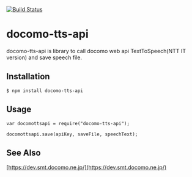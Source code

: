 [![Build Status](https://travis-ci.org/cafedeaqua/docomo-tts-api.svg?branch=master)](https://travis-ci.org/cafedeaqua/docomo-tts-api)

# docomo-tts-api

docomo-tts-api is library to call docomo web api TextToSpeech(NTT IT version) and save speech file.

## Installation

```
$ npm install docomo-tts-api
```

## Usage

```
var docomottsapi = require("docomo-tts-api");

docomottsapi.save(apiKey, saveFile, speechText);
```

## See Also
[https://dev.smt.docomo.ne.jp/](https://dev.smt.docomo.ne.jp/)
